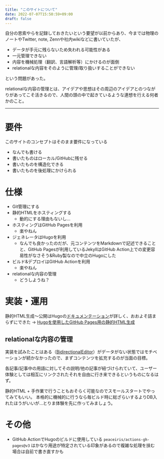 ```yaml
---
title: "このサイトについて"
date: 2022-07-07T15:50:59+09:00
draft: false
---
```


自分の思索やらを記録しておきたいという要望が以前からあり、今までは物理のノートやTwitter, note, Zennや社内wikiなどに書いていたが、

- データが手元に残らないため失われる可能性がある
- 一元管理できない
- 内容を機械処理（翻訳、言語解析等）にかけるのが面倒
- relationalな内容をそのように管理/取り扱いすることができない

という問題があった。

relationalな内容の管理とは、アイデアや思想はその周辺のアイデアとのつながりがあってこそ活きるので、人間の頭の中で起きているような連想を行える何者かのこと。

---

# 要件

このサイトのコンセプトはそのまま要件になっている

- なんでも書ける
- 書いたものはローカル/GitHubに残せる
- 書いたものを構造化できる
- 書いたものを後処理にかけられる

# 仕様
- Git管理にする
- 静的HTMLをホスティングする
  - 動的にする理由もないし…
- ホスティングはGitHub Pagesを利用
  - 楽やねん
- ジェネレータはHugoを利用
  - なんでも良かったのだが、元コンテンツをMarkdownで記述できることと、GitHub Pagesが利用しているJekyllはGitHub Action上での変更容易性がなさそう&Ruby製なので中立のHugoにした
- ビルド&デプロイはGitHub Actionを利用
  - 楽やねん
- relationalな内容の管理
  - どうしようね？

# 実装・運用
静的HTML生成〜公開はHugoの[ドキュメンテーション](https://gohugo.io/categories/getting-started)が詳しく、おおよそ詰まらずにできた
→ [Hugoを使用したGitHub Pages用の静的HTML生成](https://zenn.dev/mitsuyoshi/scraps/355eebf05d4f2f)

## relationalな内容の管理
実装を試みたことはある（[BidirectionalEditor](https://github.com/mitsuyoshi-yamazaki/BidirectionalEditor)）がデータがない状態ではモチベーションが続かなかったので、まずコンテンツを拡充するのが当面の目標。

各記事/記事中の用語に対してその説明/他の記事が紐づけられていて、ユーザー体験としては相互にリンクされたそれを自由に行き来できるというものになるはず。

静的HTML + 手作業で行うこともおそらく可能なのでスモールスタートでやってみてもいい。
本格的に機械的に行うなら毎ビルド時に総ざらいするよりDB入れたほうがいいが…とりま体験を先に作ってみましょう。

# その他
- GitHub ActionでHugoのビルドに使用している `peaceiris/actions-gh-pages@v3` はかなり用途が特定されている印象があるので複雑な処理を挟む場合は自前で書き直すかも
